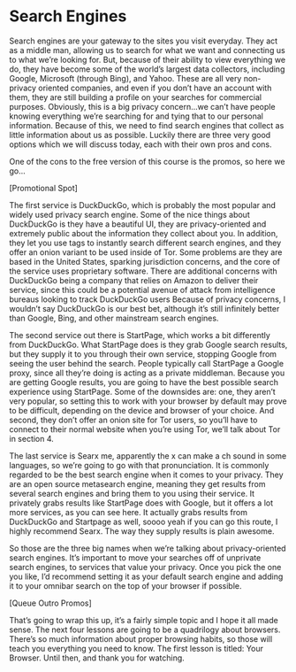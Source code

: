 # Search Engines

Search engines are your gateway to the sites you visit everyday. They act as a
middle man, allowing us to search for what we want and connecting us to what
we’re looking for. But, because of their ability to view everything we do, they have
become some of the world’s largest data collectors, including Google, Microsoft
(through Bing), and Yahoo. These are all very non-privacy oriented companies,
and even if you don’t have an account with them, they are still building a profile
on your searches for commercial purposes. Obviously, this is a big privacy
concern...we can’t have people knowing everything we’re searching for and tying
that to our personal information.
Because of this, we need to find search engines that collect as little information
about us as possible. Luckily there are three very good options which we will
discuss today, each with their own pros and cons.

One of the cons to the free version of this course is the promos, so here we go...

[Promotional Spot]

The first service is DuckDuckGo, which is probably the most popular and widely
used privacy search engine. Some of the nice things about DuckDuckGo is they
have a beautiful UI, they are privacy-oriented and extremely public about the
information they collect about you. In addition, they let you use tags to instantly
search different search engines, and they offer an onion variant to be used
inside of Tor. Some problems are they are based in the United States, sparking
jurisdiction concerns, and the core of the service uses proprietary software.
There are additional concerns with DuckDuckGo being a company that relies on
Amazon to deliver their service, since this could be a potential avenue of attack
from intelligence bureaus looking to track DuckDuckGo users Because of privacy
concerns, I wouldn’t say DuckDuckGo is our best bet, although it’s still infinitely
better than Google, Bing, and other mainstream search engines.

The second service out there is StartPage, which works a bit differently from
DuckDuckGo. What StartPage does is they grab Google search results, but they
supply it to you through their own service, stopping Google from seeing the user
behind the search. People typically call StartPage a Google proxy, since all they’re
doing is acting as a private middleman. Because you are getting Google results,
you are going to have the best possible search experience using StartPage. Some
of the downsides are: one, they aren’t very popular, so setting this to work with
your browser by default may prove to be difficult, depending on the device and
browser of your choice. And second, they don’t offer an onion site for Tor users,
so you’ll have to connect to their normal website when you’re using Tor, we’ll talk
about Tor in section 4.

The last service is Searx me, apparently the x can make a ch sound in some
languages, so we’re going to go with that pronunciation. It is commonly regarded
to be the best search engine when it comes to your privacy. They are an open
source metasearch engine, meaning they get results from several search engines
and bring them to you using their service. It privately grabs results like StartPage
does with Google, but it offers a lot more services, as you can see here. It actually
grabs results from DuckDuckGo and Startpage as well, soooo yeah if you can go
this route, I highly recommend Searx. The way they supply results is plain
awesome.

So those are the three big names when we’re talking about privacy-oriented
search engines. It’s important to move your searches off of unprivate search
engines, to services that value your privacy. Once you pick the one you like, I’d
recommend setting it as your default search engine and adding it to your
omnibar search on the top of your browser if possible.

[Queue Outro Promos]

That’s going to wrap this up, it’s a fairly simple topic and I hope it all made sense.
The next four lessons are going to be a quadrilogy about browsers. There’s so
much information about proper browsing habits, so those will teach you
everything you need to know. The first lesson is titled: Your Browser. Until then,
and thank you for watching.